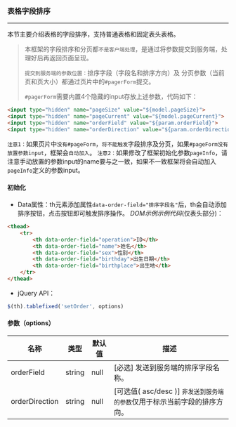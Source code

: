 ### 表格字段排序
***
本节主要介绍表格的字段排序，支持普通表格和固定表头表格。
> 本框架的字段排序和分页都`不是客户端处理`，是通过将参数提交到服务端，处理好后再返回页面呈现。
> 
> `提交到服务端的参数位置：`排序字段（字段名和排序方向）及 分页参数（当前页和页大小）都通过页片中的`#pagerForm`提交。
>
>  `#pagerForm`需要内置4个隐藏的input存放上述参数，代码如下：
  ```html
  <input type="hidden" name="pageSize" value="${model.pageSize}">             <!-- 页大小 -->
  <input type="hidden" name="pageCurrent" value="${model.pageCurrent}">       <!-- 当前页 -->
  <input type="hidden" name="orderField" value="${param.orderField}">         <!-- 排序字段 -->
  <input type="hidden" name="orderDirection" value="${param.orderDirection}"> <!-- 排序方向 -->
  ```
  `注意1：`如果页片中`没有#pageForm`，`将不能触发`字段排序及分页，如果`#pageForm没有放置参数input`，框架会`自动加入`。
  `注意2：`如果修改了框架初始化参数`pageInfo`，请注意手动放置的参数input的name要与之一致，如果不一致框架将会自动加入`pageInfo`定义的参数input。
  
#### 初始化
* Data属性：th元素添加属性`data-order-field="排序字段名"`后，th会自动添加排序按钮，点击按钮即可触发排序操作。
*DOM示例示例代码*(仅表头部分)：
```html
<thead>
    <tr>
        <th data-order-field="operation">ID</th>
        <th data-order-field="name">姓名</th>
        <th data-order-field="sex">性别</th>
        <th data-order-field="birthday">出生日期</th>
        <th data-order-field="birthplace">出生地</th>
    </tr>
</thead>
```
* jQuery API：
```js
$(th).tablefixed('setOrder', options)
```
#### 参数（options）

| 名称 | 类型 | 默认值 | 描述 |
| -- | -- | -- | -- |
| orderField | string | null | [必选] 发送到服务端的排序字段名称。 |
| orderDirection | string | null | [可选值( asc/desc )] `非发送到服务端的参数`仅用于标示当前字段的排序方向。 |


